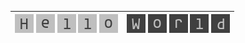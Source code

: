 | ![](+/H.gif) ![](+/e.gif) ![](+/l.gif) ![](+/l.gif) ![](+/o.gif) | ![](+/I-W.gif) ![](+/I-o.gif) ![](+/I-r.gif) ![](+/I-l.gif) ![](+/I-d.gif) |
|--|--|

<!---
[![junguler's github trophies](https://github-profile-trophy.vercel.app/?username=junguler&theme=onedark&no-frame=true)](https://github.com/ryo-ma/github-profile-trophy)

[![junguler's github stats](https://github-readme-stats.vercel.app/api?username=junguler&theme=blue-green)](https://github.com/anuraghazra/github-readme-stats)
--->
